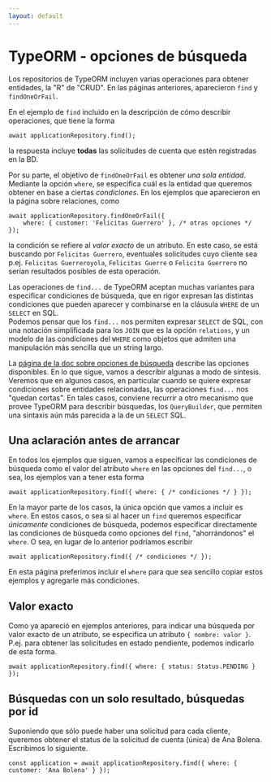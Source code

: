 ```yaml
---
layout: default
---
```


# TypeORM - opciones de búsqueda
Los repositorios de TypeORM incluyen varias operaciones para obtener entidades, la "R" de "CRUD". En las páginas anteriores, aparecieron `find` y `findOneOrFail`.

En el ejemplo de `find` incluido en la descripción de cómo describir operaciones, que tiene la forma
```typeorm
await applicationRepository.find();
```
la respuesta incluye **todas** las solicitudes de cuenta que estén registradas en la BD.

Por su parte, el objetivo de `findOneOrFail` es obtener _una sola entidad_. Mediante la opción `where`, se especifica cuál es la entidad que queremos obtener en base a ciertas _condiciones_. En los ejemplos que aparecieron en la página sobre relaciones, como
```typeorm
await applicationRepository.findOneOrFail({ 
    where: { customer: 'Felicitas Guerrero' }, /* otras opciones */
});
```
la condición se refiere al _valor exacto_ de un atributo. En este caso, se está buscando por `Felicitas Guerrero`, eventuales solicitudes cuyo cliente sea p.ej. `Felicitas Guerreroyola`, `Felicitas Guerre` o `Felicita Guerrero` no serían resultados posibles de esta operación.

Las operaciones de `find...` de TypeORM aceptan muchas variantes para especificar condiciones de búsqueda, que en rigor expresan las distintas condiciones que pueden aparecer y combinarse en la cláusula `WHERE` de un `SELECT` en SQL.  
Podemos pensar que los `find...` nos permiten expresar `SELECT` de SQL, con una notación simplificada para los `JOIN` que es la opción `relations`, y un modelo de las condiciones del `WHERE` como objetos que admiten una manipulación más sencilla que un string largo.

La [página de la doc sobre opciones de búsqueda](https://typeorm.io/#/find-options) describe las opciones disponibles. En lo que sigue, vamos a describir algunas a modo de síntesis.  
Veremos que en algunos casos, en particular cuando se quiere expresar condiciones sobre entidades relacionadas, las operaciones `find...` nos "quedan cortas". 
En tales casos, conviene recurrir a otro mecanismo que provee TypeORM para describir búsquedas, los `QueryBuilder`, que permiten una sintaxis aún más parecida a la de un `SELECT` SQL.


## Una aclaración antes de arrancar
En todos los ejemplos que siguen, vamos a especificar las condiciones de búsqueda como el valor del atributo `where` en las opciones del `find...`, o sea, los ejemplos van a tener esta forma 
```typeorm
await applicationRepository.find({ where: { /* condiciones */ } });
```
En la mayor parte de los casos, la única opción que vamos a incluir es `where`. En estos casos, o sea si al hacer un `find` queremos especificar _únicamente_ condiciones de búsqueda, podemos especificar directamente las condiciones de búsqueda como opciones del `find`, "ahorrándonos" el `where`. O sea, en lugar de lo anterior podríamos escribir
```typeorm
await applicationRepository.find({ /* condiciones */ });
```

En esta página preferimos incluir el `where` para que sea sencillo copiar estos ejemplos y agregarle más condiciones.


## Valor exacto
Como ya apareció en ejemplos anteriores, para indicar una búsqueda por valor exacto de un atributo, se especifica un atributo `{ nombre: valor }`. P.ej. para obtener las solicitudes en estado pendiente, podemos indicarlo de esta forma.
```typeorm
await applicationRepository.find({ where: { status: Status.PENDING } });
```


## Búsquedas con un solo resultado, búsquedas por id
Suponiendo que sólo puede haber una solicitud para cada cliente, queremos obtener el status de la solicitud de cuenta (única) de Ana Bolena. Escribimos lo siguiente.
```typeorm
const application = await applicationRepository.find({ where: { customer: 'Ana Bolena' } });
```


